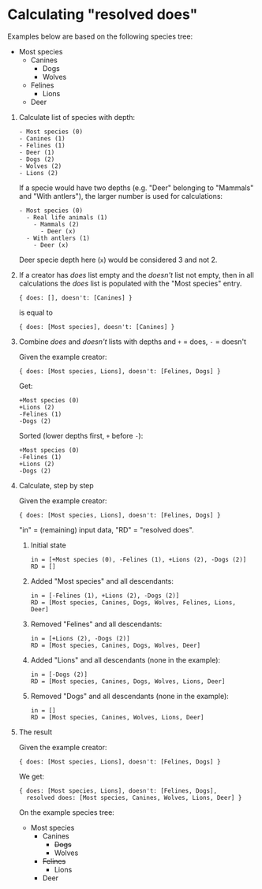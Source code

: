 # Calculating "resolved does"

Examples below are based on the following species tree:

- Most species
  - Canines
    - Dogs
    - Wolves
  - Felines
    - Lions
  - Deer

1.  Calculate list of species with depth:

        - Most species (0)
        - Canines (1)
        - Felines (1)
        - Deer (1)
        - Dogs (2)
        - Wolves (2)
        - Lions (2)

    If a specie would have two depths (e.g. "Deer" belonging to "Mammals" and "With antlers"), the larger number is used for calculations:

        - Most species (0)
          - Real life animals (1)
            - Mammals (2)
              - Deer (x)
          - With antlers (1)
            - Deer (x)

    Deer specie depth here (`x`) would be considered 3 and not 2.

2.  If a creator has _does_ list empty and the _doesn't_ list not empty, then in all calculations the _does_ list is populated with the "Most species" entry.

        { does: [], doesn't: [Canines] }

    is equal to

        { does: [Most species], doesn't: [Canines] }

3.  Combine _does_ and _doesn't_ lists with depths and `+` = does, `-` = doesn't

    Given the example creator:

        { does: [Most species, Lions], doesn't: [Felines, Dogs] }

    Get:

        +Most species (0)
        +Lions (2)
        -Felines (1)
        -Dogs (2)

    Sorted (lower depths first, `+` before `-`):

        +Most species (0)
        -Felines (1)
        +Lions (2)
        -Dogs (2)

4.  Calculate, step by step

    Given the example creator:

        { does: [Most species, Lions], doesn't: [Felines, Dogs] }

    "in" = (remaining) input data, "RD" = "resolved does".  

    1.  Initial state

            in = [+Most species (0), -Felines (1), +Lions (2), -Dogs (2)]
            RD = []

    2.  Added "Most species" and all descendants:

            in = [-Felines (1), +Lions (2), -Dogs (2)]
            RD = [Most species, Canines, Dogs, Wolves, Felines, Lions, Deer]

    3.  Removed "Felines" and all descendants:

            in = [+Lions (2), -Dogs (2)]
            RD = [Most species, Canines, Dogs, Wolves, Deer]

    4.  Added "Lions" and all descendants (none in the example):

            in = [-Dogs (2)]
            RD = [Most species, Canines, Dogs, Wolves, Lions, Deer]

    5.  Removed "Dogs" and all descendants (none in the example):

            in = []
            RD = [Most species, Canines, Wolves, Lions, Deer]

5.  The result

    Given the example creator:

        { does: [Most species, Lions], doesn't: [Felines, Dogs] }

    We get:

        { does: [Most species, Lions], doesn't: [Felines, Dogs],
          resolved does: [Most species, Canines, Wolves, Lions, Deer] }

    On the example species tree:

    - Most species
        - Canines
            - ~~Dogs~~
            - Wolves
        - ~~Felines~~
            - Lions
        - Deer
